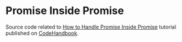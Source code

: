 # Promise Inside Promise
Source code related to [How to Handle Promise Inside Promise](https://codehandbook.org/promise-inside-promise/) tutorial published on [CodeHandbook](https://codehandbook.org/).
